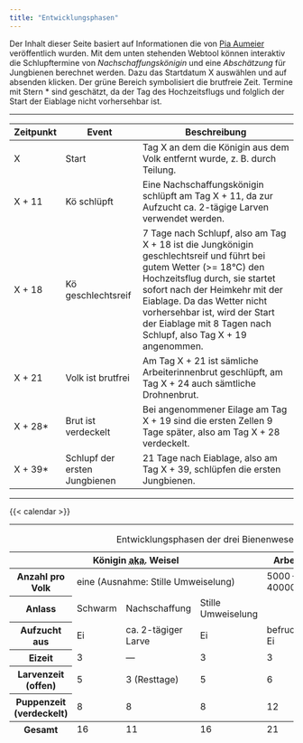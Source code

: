 ```yaml
---
title: "Entwicklungsphasen"
---
```


Der Inhalt dieser Seite basiert auf Informationen die von [Pia Aumeier](https://piaaumeier.de) veröffentlich wurden.
Mit dem unten stehenden Webtool können interaktiv die Schlupftermine von *Nachschaffungskönigin* und eine *Abschätzung* für Jungbienen berechnet werden.
Dazu das Startdatum X auswählen und auf absenden klicken. Der grüne Bereich symbolisiert die brutfreie Zeit.
Termine mit Stern * sind geschätzt, da der Tag des Hochzeitsflugs und folglich der Start der Eiablage nicht vorhersehbar ist.

---
<table>
    <thead>
        <tr>
            <th>Zeitpunkt</th>
            <th>Event</th>
            <th>Beschreibung</th>
        </tr>
    </thead>
    <tbody>
        <tr>
            <td>X</td>
            <td>Start</td>
            <td>Tag X an dem die Königin aus dem Volk entfernt wurde, z. B. durch Teilung.</td>
        </tr>
        <tr>
            <td>X + 11</td>
            <td>Kö schlüpft</td>
            <td>Eine Nachschaffungskönigin schlüpft am Tag X + 11, da zur Aufzucht ca. 2-tägige Larven verwendet werden.</td>
        </tr>
        <tr>
            <td>X + 18</td>
            <td>Kö geschlechtsreif</td>
            <td>7 Tage nach Schlupf, also am Tag X + 18 ist die Jungkönigin geschlechtsreif und führt bei gutem Wetter (>= 18°C) den Hochzeitsflug durch, sie startet sofort nach der Heimkehr mit der Eiablage. Da das Wetter nicht vorhersehbar ist, wird der Start der Eiablage mit 8 Tagen nach Schlupf, also Tag X + 19 angenommen.</td>
        </tr>
        <tr>
            <td>X + 21</td>
            <td>Volk ist brutfrei</td>
            <td>Am Tag X + 21 ist sämliche Arbeiterinnenbrut geschlüpft, am Tag X + 24 auch sämtliche Drohnenbrut.</td>
        </tr>
        <tr>
            <td>X + 28*</td>
            <td>Brut ist verdeckelt</td>
            <td>Bei angenommener Eilage am Tag X + 19 sind die ersten Zellen 9 Tage später, also am Tag X + 28 verdeckelt.</td>
        </tr>
        <tr>
            <td>X + 39*</td>
            <td>Schlupf der ersten Jungbienen</td>
            <td>21 Tage nach Eiablage, also am Tag X + 39, schlüpfen die ersten Jungbienen.</td>
        </tr>
    </body>
</table>

---

{{< calendar >}}

---

<table>
<caption>
Entwicklungsphasen der drei Bienenwesen
</caption>
<thead>
    <tr>
        <th colspan="4">
            Königin <abbr title="also known as">aka.</abbr> Weisel
        </th>
        <th>
            Arbeiterin
        </th>
        <th>
            Drohn
        </th>
    </tr>
</thead>
<tbody>
    <tr>
        <th>
            Anzahl pro Volk
        </th>
        <td colspan="3">
            eine (Ausnahme: Stille Umweiselung)
        </td>
        <td>
            5000 — 40000
        </td>
        <td>
            0 — 1000
        </td>
    </tr>
    <tr>
        <th>
            Anlass
        </th>
        <td>
            Schwarm
        </td>
        <td>
            Nachschaffung
        </td>
        <td>
            Stille Umweiselung
        </td>
        <td>
        </td>
        <td>
        </td>
    </tr>
    <tr>
        <th>
            Aufzucht aus
        </th>
        <td>
            Ei
        </td>
        <td>
            ca. 2-tägiger Larve
        </td>
        <td>
            Ei
        </td>
        <td>
            befruchtetem Ei
        </td>
        <td>
            unbefruchtetem Ei
        </td>
    </tr>
    <tr>
        <th>
            Eizeit
        </th>
        <td>
            3
        </td>
        <td>
            —
        </td>
        <td>
            3
        </td>
        <td>
            3
        </td>
        <td>
            3
        </td>
    </tr>
    <tr>
        <th>
            Larvenzeit (offen)
        </th>
        <td>
            5
        </td>
        <td>
            3 (Resttage)
        </td>
        <td>
            5
        </td>
        <td>
            6
        </td>
        <td>
            7
        </td>
    </tr>
    <tr>
        <th>
            Puppenzeit (verdeckelt)
        </th>
        <td>
            8
        </td>
        <td>
            8
        </td>
        <td>
            8
        </td>
        <td>
            12
        </td>
        <td>
            14
        </td>
    </tr>
</tbody>
<tfoot>
    <tr>
        <th>
            Gesamt
        </th>
        <td>
            16
        </td>
        <td>
            11
        </td>
        <td>
            16
        </td>
        <td>
            21
        </td>
        <td>
            24
        </td>
    </tr>
</tfoot>
</table>
